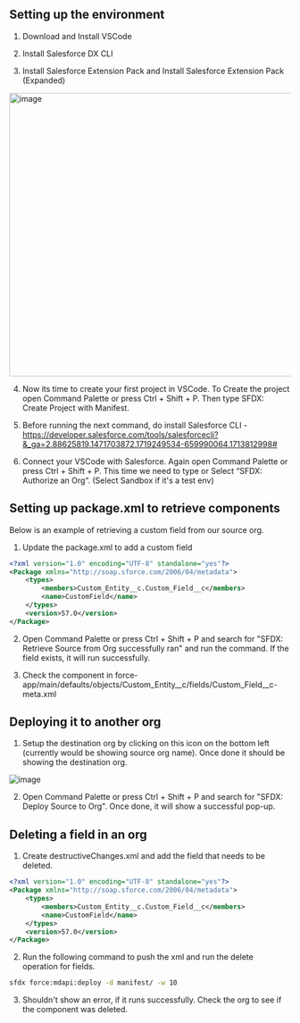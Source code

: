 ## Setting up the environment

1. Download and Install VSCode

2. Install Salesforce DX CLI

3. Install Salesforce Extension Pack and Install Salesforce Extension Pack (Expanded)

<img width="508" alt="image" src="https://user-images.githubusercontent.com/8276139/158901731-1b4891ce-7505-4253-a2ca-3ee3ce3fd705.png">

4. Now its time to create your first project in VSCode. To Create the project open Command Palette or press Ctrl + Shift + P.  Then type SFDX: Create Project with Manifest.

5. Before running the next command, do install Salesforce CLI - https://developer.salesforce.com/tools/salesforcecli?&_ga=2.88625819.1471703872.1719249534-659990064.1713812998#

5. Connect your VSCode with Salesforce. Again open Command Palette or press Ctrl + Shift + P. This time we need to type or Select “SFDX: Authorize an Org“. (Select Sandbox if it's a test env)

## Setting up package.xml to retrieve components

Below is an example of retrieving a custom field from our source org.

1. Update the package.xml to add a custom field

```xml
<?xml version="1.0" encoding="UTF-8" standalone="yes"?>
<Package xmlns="http://soap.sforce.com/2006/04/metadata">
    <types>
        <members>Custom_Entity__c.Custom_Field__c</members>
        <name>CustomField</name>
    </types>
    <version>57.0</version>
</Package>
```

2. Open Command Palette or press Ctrl + Shift + P and search for "SFDX: Retrieve Source from Org successfully ran" and run the command. If the field exists, it will run successfully.

3. Check the component in force-app/main/defaults/objects/Custom_Entity__c/fields/Custom_Field__c-meta.xml

## Deploying it to another org

1. Setup the destination org by clicking on this icon on the bottom left (currently would be showing source org name). Once done it should be showing the destination org.

![image](https://github.com/prav10194/Salesforce-basics/assets/8276139/77954aa8-bc9d-4116-aa7c-5423ef3379c8)

2. Open Command Palette or press Ctrl + Shift + P and search for "SFDX: Deploy Source to Org". Once done, it will show a successful pop-up.

## Deleting a field in an org

1. Create destructiveChanges.xml and add the field that needs to be deleted.

```xml
<?xml version="1.0" encoding="UTF-8" standalone="yes"?>
<Package xmlns="http://soap.sforce.com/2006/04/metadata">
    <types>
        <members>Custom_Entity__c.Custom_Field__c</members>
        <name>CustomField</name>
    </types>
    <version>57.0</version>
</Package>
```

2. Run the following command to push the xml and run the delete operation for fields.

```cmd
sfdx force:mdapi:deploy -d manifest/ -w 10
```

3. Shouldn't show an error, if it runs successfully. Check the org to see if the component was deleted. 

